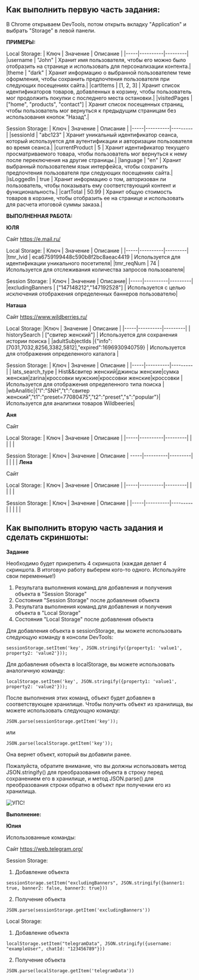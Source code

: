 ## Как выполнить первую часть задания:

В Chrome открываем DevTools, потом открыть вкладку "Application" и выбрать "Storage" в левой панели. 

**ПРИМЕРЫ:** 

Local Storage:
| Ключ | Значение | Описание |
|-----|----------|---------|
|username | "John" | Хранит имя пользователя, чтобы его можно было отобразить на странице и использовать для персонализации контента.|
|theme | "dark" | Хранит информацию о выбранной пользователем теме оформления, чтобы сохранить предпочтения пользователя при следующих посещениях сайта.|
|cartItems | [1, 2, 3] | Хранит список идентификаторов товаров, добавленных в корзину, чтобы пользователь мог продолжить покупки с последнего места остановки.|
|visitedPages | ["home", "products", "contact"] | Хранит список посещенных страниц, чтобы пользователь мог вернуться к предыдущим страницам без использования кнопок "Назад".|

Session Storage:
| Ключ | Значение | Описание |
|-----|----------|---------|
|sessionId | "abc123" | Хранит уникальный идентификатор сеанса, который используется для аутентификации и авторизации пользователя во время сеанса.|
|currentProduct | 5 | Хранит идентификатор текущего просматриваемого товара, чтобы пользователь мог вернуться к нему после переключения на другие страницы.|
|language | "en" | Хранит выбранный пользователем язык интерфейса, чтобы сохранить предпочтения пользователя при следующих посещениях сайта.|
|isLoggedIn | true | Хранит информацию о том, авторизован ли пользователь, чтобы показывать ему соответствующий контент и функциональность.|
|cartTotal | 50.99 | Хранит общую стоимость товаров в корзине, чтобы отобразить ее на странице и использовать для расчета итоговой суммы заказа.|

**ВЫПОЛНЕННАЯ РАБОТА:**

**ЮЛЯ**

Сайт https://e.mail.ru/

Local Storage:
| Ключ | Значение | Описание |
|-----|----------|---------|
|tmr_lvid | eca6759199448c590b8f2bc8aeac4419 | Используется для идентификации уникального посетителя|
|tmr_reqNum | 74 | Используется для отслеживания количества запросов пользователя|

Session Storage:
| Ключ | Значение | Описание|
|-----|----------|---------|
|excludingBanners |  ["147148212","147192528"] | Используется с целью исключения отображения определенных баннеров пользователю|

**Наташа**

Сайт https://www.wildberries.ru/

Local Storage:
|Ключ | Значение | Описание |
|-----|----------|---------|
| historySearch | ["свитер женский"] | Используется для сохранения истории поиска |
|adultSubjectIds |{"info":[7031,7032,8256,3382,5812],"expired":1696930940759} | Используется для отображения определенного каталога |  

Session Storage:
| Ключ | Значение | Описание |
|-----|----------|---------|
| lats_search_type | Hist&&свитер женский|джинсы женские|сумка женская|zarina|кроссовки мужские|кроссовки женские|кроссовки | Используется для отображения определенного типа поиска |
|wbAnalitic|{"l":"SNH","t":"свитер женский","t1":"preset=77080475","t2":"preset","s":"popular"}|Используется для аналитики товаров Wildbeeries|

**Аня**

Сайт

Local Storage:
| Ключ | Значение | Описание |
|-----|----------|---------|
|  |  |  |

Session Storage:
| Ключ | Значение | Описание |
-----|----------|---------|
|  |  |  |
**Лена**

Сайт

Local Storage:
| Ключ | Значение | Описание |
|-----|----------|---------|
|  |  |  |

Session Storage:
| Ключ | Значение | Описание |
|-----|----------|---------|
|  |  |  |

## Как выполнить вторую часть задания и сделать скриншоты:

**Задание**

Необходимо будет прикрепить 4 скриншота (каждая делает 4 скриншота. В итоговую работу выберем кого-то одного. Используйте свои переменные!)

1. Результата выполнения команд для добавления и получения объекта в "Session Storage"
2. Состояния "Session Storage" после добавления объекта
3. Результата выполнения команд для добавления и получения объекта в "Local Storage"
4. Состояния "Local Storage" после добавления объекта 

Для добавления объекта в sessionStorage, вы можете использовать следующую команду в консоли DevTools:
```
sessionStorage.setItem('key', JSON.stringify({property1: 'value1', property2: 'value2'}));
```

Для добавления объекта в localStorage, вы можете использовать аналогичную команду:
```
localStorage.setItem('key', JSON.stringify({property1: 'value1', property2: 'value2'}));
```

После выполнения этих команд, объект будет добавлен в соответствующее хранилище. Чтобы получить объект из хранилища, вы можете использовать следующую команду:
```
JSON.parse(sessionStorage.getItem('key'));
```

или
```
JSON.parse(localStorage.getItem('key'));
```

Она вернет объект, который вы добавили ранее.

Пожалуйста, обратите внимание, что вы должны использовать метод JSON.stringify() для преобразования объекта в строку перед сохранением его в хранилище, и метод JSON.parse() для преобразования строки обратно в объект при получении его из хранилища.

![УПС!](https://bugaga.ru/uploads/posts/2020-03/1584546826_ikiru-3.jpg)

**Выполнение:**

**Юлия**

Использованные команды:

Сайт https://web.telegram.org/

Session Storage:
1. Добавление объекта 
```
sessionStorage.setItem("excludingBanners", JSON.stringify({banner1: true, banner2: false, banner3: true}))
```
2. Получение объекта
```
JSON.parse(sessionStorage.getItem('excludingBanners'))
```

Local Storage:
1. Добавление объекта
```
localStorage.setItem("telegramData", JSON.stringify({username: "exampleUser", chatId: "123456789"}))
```
2. Получение объекта
```
JSON.parse(localStorage.getItem('telegramData'))
```